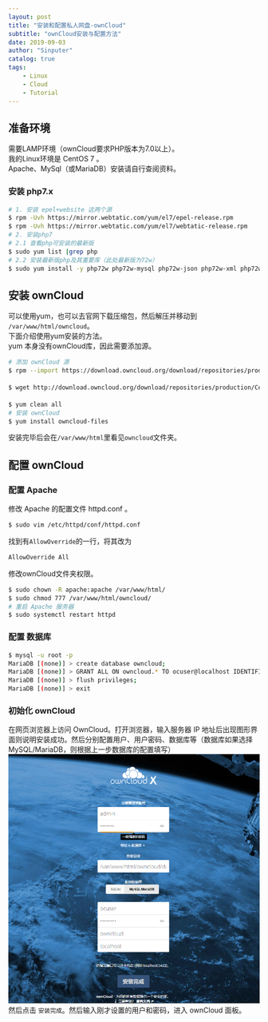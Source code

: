```yaml
---
layout: post
title: "安装和配置私人网盘-ownCloud"
subtitle: "ownCloud安装与配置方法"
date: 2019-09-03
author: "Sinputer"
catalog: true
tags: 
    - Linux
    - Cloud
    - Tutorial
---
```

## 准备环境
需要LAMP环境（ownCloud要求PHP版本为7.0以上）。  
我的Linux环境是 CentOS 7 。  
Apache、MySql（或MariaDB）安装请自行查阅资料。  

### 安装 php7.x
```bash
# 1. 安装 epel+website 这两个源  
$ rpm -Uvh https://mirror.webtatic.com/yum/el7/epel-release.rpm 
$ rpm -Uvh https://mirror.webtatic.com/yum/el7/webtatic-release.rpm
# 2. 安装php7
# 2.1 查看php可安装的最新版
$ sudo yum list |grep php
# 2.2 安装最新版php及其重要库（此处最新版为72w）
$ sudo yum install -y php72w php72w-mysql php72w-json php72w-xml php72w-mbstring php72w-zip php72w-gd curl php72w-curl php72w-pdo php72w-intl
```
## 安装 ownCloud
可以使用yum，也可以去官网下载压缩包，然后解压并移动到 `/var/www/html/owncloud`。  
下面介绍使用yum安装的方法。  
yum 本身没有ownCloud库，因此需要添加源。
```bash
# 添加 ownCloud 源
$ rpm --import https://download.owncloud.org/download/repositories/production/CentOS_7/repodata/repomd.xml.key

$ wget http://download.owncloud.org/download/repositories/production/CentOS_7/ce:stable.repo -O /etc/yum.repos.d/ce:stable.repo

$ yum clean all
# 安装 ownCloud
$ yum install owncloud-files
```
安装完毕后会在`/var/www/html`里看见`owncloud`文件夹。

## 配置 ownCloud
### 配置 Apache
修改 Apache 的配置文件 httpd.conf 。
```bash
$ sudo vim /etc/httpd/conf/httpd.conf
```
找到有`AllowOverride`的一行，将其改为
```bash
AllowOverride All
```
修改ownCloud文件夹权限。
```bash
$ sudo chown -R apache:apache /var/www/html/
$ sudo chmod 777 /var/www/html/owncloud/
# 重启 Apache 服务器
$ sudo systemctl restart httpd
```
### 配置 数据库
```bash
$ mysql -u root -p
MariaDB [(none)] > create database owncloud;
MariaDB [(none)] > GRANT ALL ON owncloud.* TO ocuser@localhost IDENTIFIED BY 'owncloud';
MariaDB [(none)] > flush privileges;
MariaDB [(none)] > exit
```

### 初始化 ownCloud
在网页浏览器上访问 OwnCloud。打开浏览器，输入服务器 IP 地址后出现图形界面则说明安装成功。然后分别配置用户、用户密码、数据库等（数据库如果选择MySQL/MariaDB，则根据上一步数据库的配置填写）  
![ownCloud初始界面](/img/in-post/owncloud.png)
然后点击 `安装完成`。然后输入刚才设置的用户和密码，进入 ownCloud 面板。